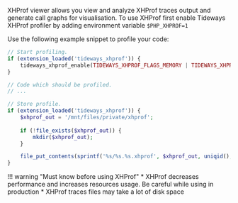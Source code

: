 XHProf viewer allows you view and analyze XHProf traces output and generate call graphs for visualisation. To use XHProf first enable Tideways XHProf profiler by adding environment variable `$PHP_XHPROF=1`

Use the following example snippet to profile your code:

```php
// Start profiling.
if (extension_loaded('tideways_xhprof')) {
    tideways_xhprof_enable(TIDEWAYS_XHPROF_FLAGS_MEMORY | TIDEWAYS_XHPROF_FLAGS_CPU);
}

// Code which should be profiled.
// ...

// Store profile.
if (extension_loaded('tideways_xhprof')) {
    $xhprof_out = '/mnt/files/private/xhprof';
    
    if (!file_exists($xhprof_out)) {
        mkdir($xhprof_out);
    }

    file_put_contents(sprintf('%s/%s.%s.xhprof', $xhprof_out, uniqid(), 'web'), serialize(tideways_xhprof_disable()));
}
```

!!! warning "Must know before using XHProf" 
    * XHProf decreases performance and increases resources usage. Be careful while using in production
    * XHProf traces files may take a lot of disk space
